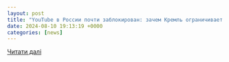 ```yaml
---
layout: post
title: "YouTube в России почти заблокирован: зачем Кремль ограничивает доступ — мнения экспертов и зрителей FREEДОМ - Freedom"
date: 2024-08-10 19:13:19 +0000
categories: [news]
---
```


[Читати далі](https://uatv.ua/dostup-k-youtube-v-rossyy-pochty-zablokyrovan-dlya-chego-eto-kremlyu-mnenyya-ekspertov-y-zrytelej-freedom/)
